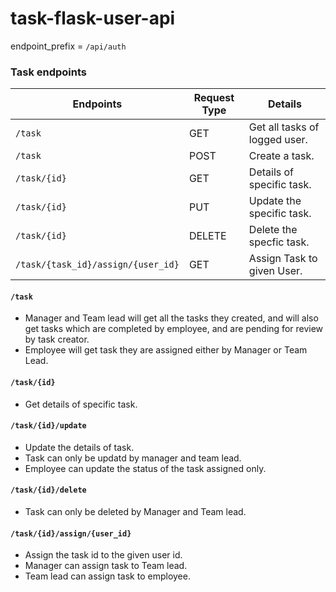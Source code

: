 # task-flask-user-api

endpoint_prefix = `/api/auth`

### Task endpoints

| Endpoints | Request Type | Details | 
|-----|-----|-----|
| `/task` | GET | Get all tasks of logged user. |
| `/task` | POST | Create a task. |
| `/task/{id}` | GET | Details of specific task. |
| `/task/{id}` | PUT | Update the specific task. |
| `/task/{id}` | DELETE | Delete the specfic task. |
| `/task/{task_id}/assign/{user_id}` | GET | Assign Task to given User. |


#### `/task`

- Manager and Team lead will get all the tasks they created, and will also get tasks which are completed by employee, and are pending for review by task creator. 
- Employee will get task they are assigned either by Manager or Team Lead.

#### `/task/{id}`

- Get details of specific task.

#### `/task/{id}/update`

- Update the details of task.
- Task can only be updatd by manager and team lead.
- Employee can update the status of the task assigned only.

#### `/task/{id}/delete`

- Task can only be deleted by Manager and Team lead.

#### `/task/{id}/assign/{user_id}`

- Assign the task id to the given user id.
- Manager can assign task to Team lead.
- Team lead can assign task to employee.